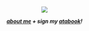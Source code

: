 
<h5 align="center"

 ![](https://64.media.tumblr.com/40ff292a76467d5cc6faf88ba8cfa19b/062fd455ab92b2c5-7a/s400x600/4a43412518f921083369b7c83b4313da26eee166.gifv)
 
[about me](https://en.pronouns.page/@6zerb)   +   sign my [atabook](https://6zerb.atabook.org)!
